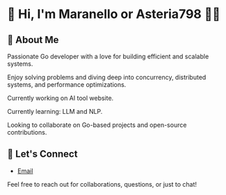 # 👋 Hi, I'm Maranello or Asteria798 👨‍💻

## 🚀 About Me
Passionate Go developer with a love for building efficient and scalable systems.

Enjoy solving problems and diving deep into concurrency, distributed systems, and performance optimizations.

Currently working on AI tool website.

Currently learning: LLM and NLP.

Looking to collaborate on Go-based projects and open-source contributions.

## 💬 Let's Connect
- [Email](sh.maranello@gmail.com)

Feel free to reach out for collaborations, questions, or just to chat!

